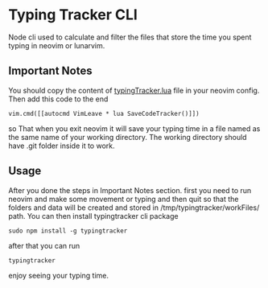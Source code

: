# Typing Tracker CLI
Node cli used to calculate and filter the files that store the time you spent typing in neovim or lunarvim.

## Important Notes
You should copy the content of [typingTracker.lua](https://github.com/ht3aa/neovimConfig/blob/main/lua/extra/typingTracker.lua) file in your neovim config.
Then add this code to the end
```
vim.cmd([[autocmd VimLeave * lua SaveCodeTracker()]])
```
so That when you exit neovim it will save your typing time in a file named as the same name of your working directory.
The working directory should have .git folder inside it to work.

## Usage
After you done the steps in Important Notes section. first you need to run neovim and make some movement or typing and then quit so that the folders and data will be created and stored in /tmp/typingtracker/workFiles/ path. You can then install typingtracker cli package

```
sudo npm install -g typingtracker
```

after that you can run 
```
typingtracker
```
enjoy seeing your typing time.

